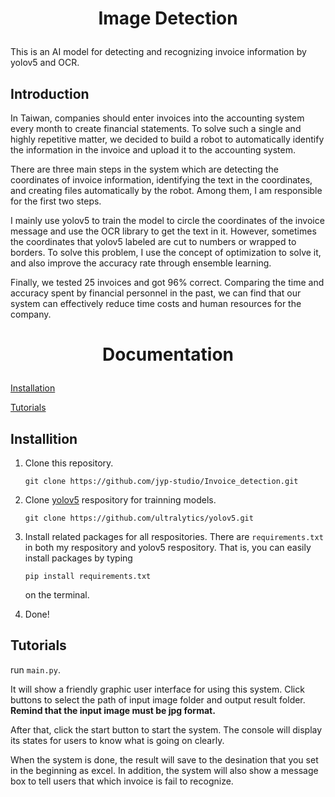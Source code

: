 # <p align="center">Image Detection</p>

This is an AI model for detecting and recognizing invoice information by yolov5 and OCR.

## Introduction

In Taiwan, companies should enter invoices into the accounting system every month to create financial statements. To solve such a single and highly repetitive matter, we decided to build a robot to automatically identify the information in the invoice and upload it to the accounting system.

There are three main steps in the system which are detecting the coordinates of invoice information, identifying the text in the coordinates, and creating files automatically by the robot. Among them, I am responsible for the first two steps.

I mainly use yolov5 to train the model to circle the coordinates of the invoice message and use the OCR library to get the text in it. However, sometimes the coordinates that yolov5 labeled are cut to numbers or wrapped to borders. To solve this problem, I use the concept of optimization to solve it, and also improve the accuracy rate through ensemble learning.

Finally, we tested 25 invoices and got 96% correct. Comparing the time and accuracy spent by financial personnel in the past, we can find that our system can effectively reduce time costs and human resources for the company.

# <p align="center">Documentation</p>

[Installation](#installition)

[Tutorials](#tutorials)

## Installition

1. Clone this repository.

   ```git
   git clone https://github.com/jyp-studio/Invoice_detection.git
   ```

2. Clone [yolov5](https://github.com/ultralytics/yolov5) respository for trainning models.

   ```git
   git clone https://github.com/ultralytics/yolov5.git
   ```

3. Install related packages for all respositories. There are `requirements.txt` in both my respository and yolov5 respository. That is, you can easily install packages by typing

   ```
   pip install requirements.txt
   ```

   on the terminal.

4. Done!

## Tutorials

run `main.py`.

It will show a friendly graphic user interface for using this system. Click buttons to select the path of input image folder and output result folder. <b>Remind that the input image must be jpg format.</b>

After that, click the start button to start the system. The console will display its states for users to know what is going on clearly.

When the system is done, the result will save to the desination that you set in the beginning as excel. In addition, the system will also show a message box to tell users that which invoice is fail to recognize.
